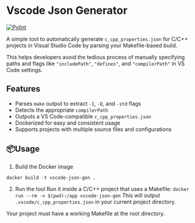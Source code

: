 # Vscode Json Generator
[![Pylint](https://github.com/Umair-khurshid/Vscode-json-gen/actions/workflows/pylint.yml/badge.svg)](https://github.com/Umair-khurshid/Vscode-json-gen/actions/workflows/pylint.yml) 

A simple tool to automatically generate `c_cpp_properties.json` for C/C++ projects in Visual Studio Code by parsing your Makefile-based build.

This helps developers avoid the tedious process of manually specifying paths and flags like `"includePath"`, `"defines"`, and `"compilerPath"` in VS Code settings.

## Features

- Parses `make` output to extract `-I`, `-D`, and `-std` flags
- Detects the appropriate `compilerPath`
- Outputs a VS Code-compatible `c_cpp_properties.json`
- Dockerized for easy and consistent usage
- Supports projects with multiple source files and configurations

## 📦Usage
1. Build the Docker image

`docker build -t vscode-json-gen .`

2. Run the tool
Run it inside a C/C++ project that uses a Makefile:
`docker run --rm -v $(pwd):/app vscode-json-gen`
This will output `.vscode/c_cpp_properties.json` in your current project directory.

Your project must have a working Makefile at the root directory.

